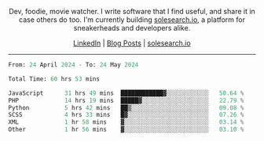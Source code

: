 <p align="center">Dev, foodie, movie watcher. I write software that I find useful, and share it in case others do too. I'm currently building <a href="https://solesearch.io">solesearch.io</a>, a platform for sneakerheads and developers alike.</p>
<p align="center">
  <a href="https://www.linkedin.com/in/peter-rauscher">LinkedIn</a>
  |
  <a href="https://dev.to/peterrauscher">Blog Posts</a>
  |
  <a href="https://solesearch.io">solesearch.io</a>
</p>
<hr/>
<!--START_SECTION:waka-->

```python
From: 24 April 2024 - To: 24 May 2024

Total Time: 60 hrs 53 mins

JavaScript      31 hrs 49 mins  ████████████▓░░░░░░░░░░░░   50.64 %
PHP             14 hrs 19 mins  █████▓░░░░░░░░░░░░░░░░░░░   22.79 %
Python          5 hrs 42 mins   ██▒░░░░░░░░░░░░░░░░░░░░░░   09.08 %
SCSS            4 hrs 33 mins   █▓░░░░░░░░░░░░░░░░░░░░░░░   07.26 %
XML             1 hr 58 mins    ▓░░░░░░░░░░░░░░░░░░░░░░░░   03.14 %
Other           1 hr 56 mins    ▓░░░░░░░░░░░░░░░░░░░░░░░░   03.10 %
```

<!--END_SECTION:waka-->
